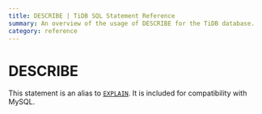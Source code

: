 ```yaml
---
title: DESCRIBE | TiDB SQL Statement Reference
summary: An overview of the usage of DESCRIBE for the TiDB database.
category: reference
---
```


# DESCRIBE

This statement is an alias to [`EXPLAIN`](/sql-statements/sql-statement-explain.md). It is included for compatibility with MySQL.
